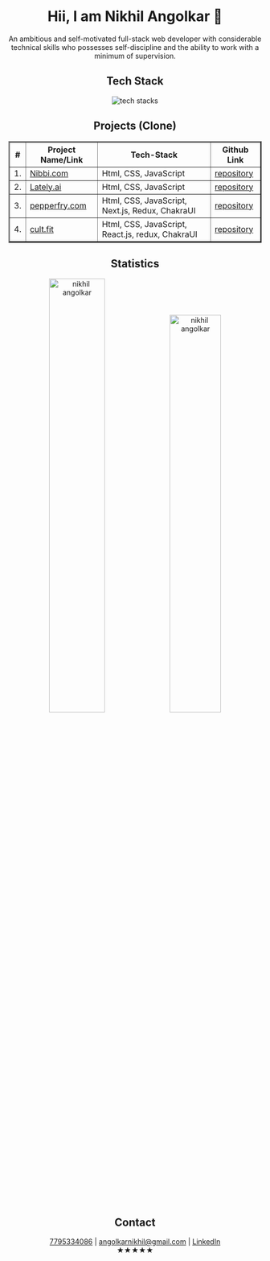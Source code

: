 <div align="center">
  <h1>Hii, I am Nikhil Angolkar 👋</h1>
  <p>
      An ambitious and self-motivated full-stack web developer with considerable technical skills who possesses self-discipline and the ability to work with a minimum of supervision.
  </p>
 <h2>Tech Stack</h2>
 <img src="https://user-images.githubusercontent.com/107465553/215518951-482a4d49-8c9c-49f5-8ef0-d39a7b3a0b4d.jpg" alt="tech stacks"/>  
   <h2>Projects (Clone)</h2>
  <table align="center" border="2">
    <thead>
      <tr>
        <th>#</th>
        <th>Project Name/Link</th>
        <th>Tech-Stack</th>
        <th>Github Link</th>
      </tr>
    </thead>
    <tbody>
      <tr>
        <td>1.</td>
        <td>
          <a href="https://nibbi.vercel.app/">Nibbi.com</a>
        </td>
        <td>Html, CSS, JavaScript</td>
        <td>
          <a href="https://github.com/capitalN/nibbi.com">repository</a>
        </td>
      </tr>
      <tr>
        <td>2.</td>
        <td>
          <a href="https://dulcet-marigold-6dca17.netlify.app/">Lately.ai</a>
        </td>
        <td>Html, CSS, JavaScript</td>
        <td>
          <a href="https://github.com/capitalN/lately.ai">repository</a>
        </td>
      </tr>
      <tr>
        <td>3.</td>
        <td>
          <a href="https://home-interior-capitaln.vercel.app/">pepperfry.com</a>
        </td>
        <td>Html, CSS, JavaScript, Next.js, Redux, ChakraUI</td>
        <td>
          <a href="https://github.com/capitalN/scrawny-meat-2282">repository</a>
        </td>
      </tr>
      <tr>
        <td>4.</td>
        <td>
          <a href="https://wakehealthy.vercel.app/">cult.fit</a>
        </td>
        <td>Html, CSS, JavaScript, React.js, redux, ChakraUI</td>
        <td>
          <a href="https://github.com/capitalN/cult.fit">repository</a>
        </td>
      </tr>
    </tbody>
  </table>
  <h2>Statistics</h3>
   <div align="space-between">
      <img width="47%"
        src="https://github-readme-stats.vercel.app/api/top-langs?username=capitalN&show_icons=true&locale=en&layout=compact&theme=dark&hide_border=true&include_all_commits=false&count_private=false"
        alt="nikhil angolkar"
      />
      <img width="45%"
        src="https://github-readme-stats.vercel.app/api?username=capitalN&show_icons=true&locale=en&theme=dark&hide_border=true&include_all_commits=false&count_private=false"
        alt="nikhil angolkar"
      />
  </div>
  <div>
    <h2>Contact</h3>
    <a href="7795334086" target="_blank">7795334086</a> |
    <a href="mailto:angolkarnikhil@gmail.com" target="_blank"
      >angolkarnikhil@gmail.com</a
    >
    |
    <a
      href="https://www.linkedin.com/in/nikhil-angolkar-62722a19b/"
      target="_blank"
      >LinkedIn</a
    >
  </div>
  ★★★★★
</div>
